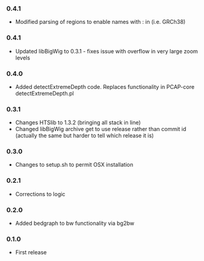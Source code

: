 ### 0.4.1
* Modified parsing of regions to enable names with : in (i.e. GRCh38)

### 0.4.1
* Updated libBigWig to 0.3.1 - fixes issue with overflow in very large zoom levels

### 0.4.0
* Added detectExtremeDepth code. Replaces functionality in PCAP-core detectExtremeDepth.pl

### 0.3.1
* Changes HTSlib to 1.3.2 (bringing all stack in line)
* Changed libBigWig archive get to use release rather than commit id (actually the same but harder to tell which release it is)

### 0.3.0
* Changes to setup.sh to permit OSX installation

### 0.2.1
* Corrections to logic

### 0.2.0
* Added bedgraph to bw functionality via bg2bw

### 0.1.0
* First release
